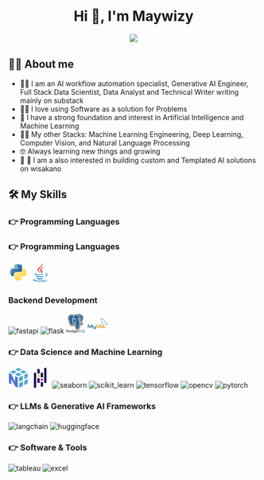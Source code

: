 
<h1 align="center">Hi 👋, I'm Maywizy</h1>

<p align="center">
  <img src="https://media.giphy.com/media/qgQUggAC3Pfv687qPC/giphy.gif" width="300"/>
</p>

## 💁‍♂ About me
- 🧑‍💻 I am an AI workflow automation specialist, Generative AI Engineer, Full Stack Data Scientist, Data Analyst and Technical Writer writing mainly on substack
- 🧑‍💻 I love using Software as a solution for Problems
- 📝 I have a strong foundation and interest in Artificial Intelligence and Machine Learning
- 🧑‍🎓 My other Stacks: Machine Learning Engineering, Deep Learning, Computer Vision, and Natural Language Processing
- 🤓 Always learning new things and growing
- 🎹 🎷 I am a also interested in building custom and Templated AI solutions on wisakano
## 🛠 My Skills

### 👉 Programming Languages
### 👉 Programming Languages
<p align="left">
  <img src="https://raw.githubusercontent.com/devicons/devicon/master/icons/python/python-original.svg" alt="python" width="40" height="40"/>
  <img src="https://raw.githubusercontent.com/devicons/devicon/master/icons/java/java-original.svg" alt="java" width="40" height="40"/>
</p>

### Backend Development
<p align="left">
  <img src="https://cdn.worldvectorlogo.com/logos/fastapi.svg" alt="fastapi" width="40" height="40"/>
  <img src="https://www.vectorlogo.zone/logos/pocoo_flask/pocoo_flask-icon.svg" alt="flask" width="40" height="40"/>
  <img src="https://raw.githubusercontent.com/devicons/devicon/master/icons/postgresql/postgresql-original-wordmark.svg" alt="postgresql" width="40" height="40"/>
  <img src="https://raw.githubusercontent.com/devicons/devicon/master/icons/mysql/mysql-original-wordmark.svg" alt="mysql" width="40" height="40"/>
</p>

### 👉 Data Science and Machine Learning
<p align="left">
  <img src="https://raw.githubusercontent.com/devicons/devicon/master/icons/numpy/numpy-original.svg" alt="numpy" width="40" height="40"/>
  <img src="https://raw.githubusercontent.com/devicons/devicon/master/icons/pandas/pandas-original.svg" alt="pandas" width="40" height="40"/>
  <img src="https://seaborn.pydata.org/_images/logo-mark-lightbg.svg" alt="seaborn" width="40" height="40"/>
  <img src="https://upload.wikimedia.org/wikipedia/commons/0/05/Scikit_learn_logo_small.svg" alt="scikit_learn" width="40" height="40"/>
  <img src="https://www.vectorlogo.zone/logos/tensorflow/tensorflow-icon.svg" alt="tensorflow" width="40" height="40"/>
  <img src="https://www.vectorlogo.zone/logos/opencv/opencv-icon.svg" alt="opencv" width="40" height="40"/>
  <img src="https://www.vectorlogo.zone/logos/pytorch/pytorch-icon.svg" alt="pytorch" width="40" height="40"/>
</p>

### 👉 LLMs & Generative AI Frameworks
<p align="left">
  <img src="https://raw.githubusercontent.com/langchain-ai/langchain/master/.github/assets/langchain_icon.png" alt="langchain" width="40" height="40"/>
  <img src="https://huggingface.co/front/assets/huggingface_logo.svg" alt="huggingface" width="40" height="40"/>
</p>

### 👉 Software & Tools
<p align="left">
  <img src="https://www.tableau.com/sites/default/files/2022-04/TableauLogo_RGB.png" alt="tableau" width="70" height="40"/>
  <img src="https://upload.wikimedia.org/wikipedia/commons/3/34/Microsoft_Office_Excel_%282019%E2%80%93present%29.svg" alt="excel" width="40" height="40"/>
</p>

